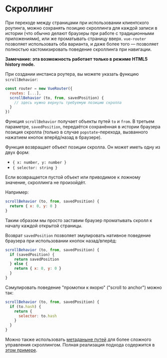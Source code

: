 # Скроллинг

При переходе между страницами при использовании клиентского роутинга, можно сохранять позицию скроллинга для каждой записи в истории (что обычно делают браузеры при работе с традиционными приложениями), или же проматывать страницу вверх. `vue-router` позволяет использовать оба варианта, и даже более того — позволяет полностью кастомизировать поведение скроллинга при навигации.

**Замечание: эта возможность работает только в режиме HTML5 history mode.**

При создании инстанса роутера, вы можете указать функцию `scrollBehavior`:

``` js
const router = new VueRouter({
  routes: [...],
  scrollBehavior (to, from, savedPosition) {
    // здесь нужно вернуть требуемую позицию скролла
  }
})
```

Функция `scrollBehavior` получает объекты путей `to` и `from`. В третьем параметре, `savedPosition`, передаётся сохранённая в истории браузера позиция скролла (только в случае `popstate`-перехода, вызванного нажатием кнопок вперёд/назад в браузере).

Функция возвращает объект позиции скролла. Он может иметь одну из двух форм:

- `{ x: number, y: number }`
- `{ selector: string }`

Если возвращается пустой объект или приводимое к ложному значение, скроллинга не произойдёт.

Например:

``` js
scrollBehavior (to, from, savedPosition) {
  return { x: 0, y: 0 }
}
```

Таким образом мы просто заставим браузер проматывать скролл к началу каждой открытой страницы.

Возврат `savedPosition` позволяет эмулировать нативное поведение браузера при использовании кнопок назад/вперёд:

``` js
scrollBehavior (to, from, savedPosition) {
  if (savedPosition) {
    return savedPosition
  } else {
    return { x: 0, y: 0 }
  }
}
```

Сэмулировать поведение "промотки к якорю" ("scroll to anchor") можно так:

``` js
scrollBehavior (to, from, savedPosition) {
  if (to.hash) {
    return {
      selector: to.hash
    }
  }
}
```

Можно также использовать [метаданыне путей](meta.md) для более сложного управления скроллингом. Полная реализация подхода содержится в [этом примере](https://github.com/vuejs/vue-router/blob/dev/examples/scroll-behavior/app.js).

